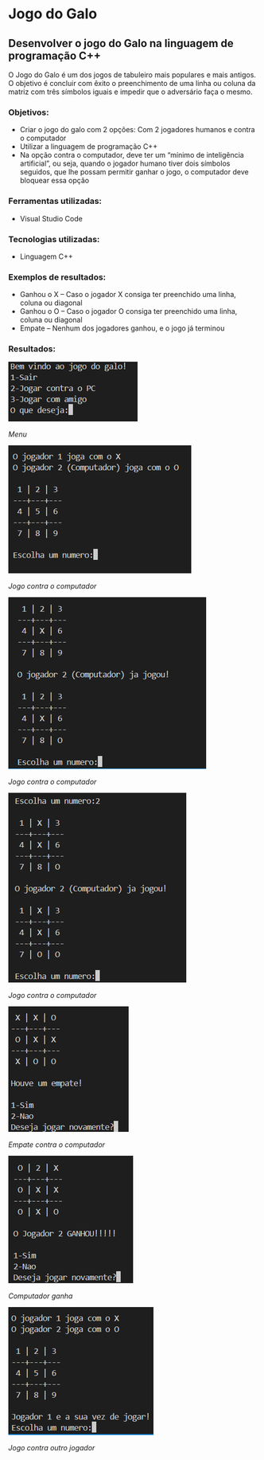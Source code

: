 # Jogo do Galo
## Desenvolver o jogo do Galo na linguagem de programação C++
O Jogo do Galo é um dos jogos de tabuleiro mais populares e mais antigos. O objetivo é concluir com êxito o preenchimento de uma linha ou coluna da matriz com três símbolos iguais e impedir que o adversário faça o mesmo.

### Objetivos:
- Criar o jogo do galo com 2 opções: Com 2 jogadores humanos e contra o computador
- Utilizar a linguagem de programação C++
- Na opção contra o computador, deve ter um “mínimo de inteligência artificial”, ou seja, quando o jogador humano tiver dois símbolos seguidos, que lhe possam permitir ganhar o jogo, o computador deve bloquear essa opção

### Ferramentas utilizadas:
- Visual Studio Code

### Tecnologias utilizadas:
- Linguagem C++

### Exemplos de resultados:
- Ganhou o X – Caso o jogador X consiga ter preenchido uma linha, coluna ou diagonal
- Ganhou o O – Caso o jogador O consiga ter preenchido uma linha, coluna ou diagonal
- Empate – Nenhum dos jogadores ganhou, e o jogo já terminou

### Resultados:

![Menu](https://github.com/D1ogoCS/Jogo-do-Galo/blob/main/imagens/menu.png)

*Menu*

![Jogo contra o computador](https://github.com/D1ogoCS/Jogo-do-Galo/blob/main/imagens/contraComputador.png)

*Jogo contra o computador*

![Jogo contra o computador](https://github.com/D1ogoCS/Jogo-do-Galo/blob/main/imagens/contraComputador2.png)

*Jogo contra o computador*

![Jogo contra o computador](https://github.com/D1ogoCS/Jogo-do-Galo/blob/main/imagens/contraComputador3.png)

*Jogo contra o computador*

![Empate contra o computador](https://github.com/D1ogoCS/Jogo-do-Galo/blob/main/imagens/empate.png)

*Empate contra o computador*

![Computador ganha](https://github.com/D1ogoCS/Jogo-do-Galo/blob/main/imagens/computadorGanha.png)

*Computador ganha*

![Jogo contra outro jogador](https://github.com/D1ogoCS/Jogo-do-Galo/blob/main/imagens/contraJogador.png)

*Jogo contra outro jogador*

